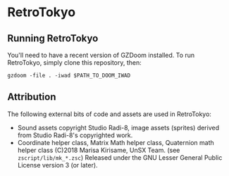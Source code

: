 # RetroTokyo

## Running RetroTokyo

You'll need to have a recent version of GZDoom installed. To run RetroTokyo, simply clone this repository, then:

`gzdoom -file . -iwad $PATH_TO_DOOM_IWAD`

## Attribution

The following external bits of code and assets are used in RetroTokyo:

* Sound assets copyright Studio Radi-8, image assets (sprites) derived from Studio Radi-8's copyrighted work.
* Coordinate helper class, Matrix Math helper class, Quaternion math helper class (C)2018 Marisa Kirisame, UnSX Team. (see `zscript/lib/mk_*.zsc`) Released under the GNU Lesser General Public License version 3 (or later).